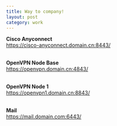 ```yaml
---
title: Way to company!
layout: post
category: work
---
```


**Cisco Anyconnect**<br>
https://cisco-anyconnect.domain.cn:8443/<br><br>

**OpenVPN Node Base**<br>
https://openvpn.domain.cn:4843/<br><br>

**OpenVPN Node 1**<br>
https://openvpn1.domain.cn:8843/<br><br>

**Mail**<br>
https://mail.domain.com:6443/<br><br>